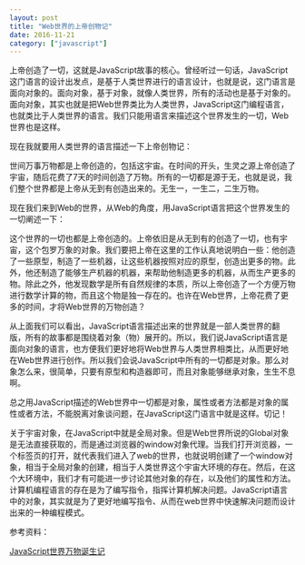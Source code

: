 ```yaml
---
layout: post
title: "Web世界的上帝创物记"
date: 2016-11-21
category: ["javascript"]
---
```


上帝创造了一切，这就是JavaScript故事的核心。曾经听过一句话，JavaScript这门语言的设计出发点，是基于人类世界进行的语言设计，也就是说，这门语言是面向对象的。面向对象，基于对象，就像人类世界，所有的活动也是基于对象的。面向对象，其实也就是把Web世界类比为人类世界，JavaScript这门编程语言，也就类比于人类世界的语言。我们只能用语言来描述这个世界发生的一切，Web世界也是这样。


现在我就要用人类世界的语言描述一下上帝创物记：


世间万事万物都是上帝创造的，包括这宇宙。在时间的开头，生灵之源上帝创造了宇宙，随后花费了7天的时间创造了万物。所有的一切都是源于无，也就是说，我们整个世界都是上帝从无到有创造出来的。无生一，一生二，二生万物。


现在我们来到Web的世界，从Web的角度，用JavaScript语言把这个世界发生的一切阐述一下：


这个世界的一切也都是上帝创造的。上帝依旧是从无到有的创造了一切，也有宇宙，这个包罗万象的对象。我们要把上帝在这里的工作认真地说明白一些：他创造了一些原型，制造了一些机器，让这些机器按照对应的原型，创造出更多的物。此外，他还制造了能够生产机器的机器，来帮助他制造更多的机器，从而生产更多的物。除此之外，他发现数学是所有自然规律的本质，所以上帝创造了一个方便万物进行数学计算的物，而且这个物是独一存在的。也许在Web世界，上帝花费了更多的时间，才将Web世界的万物创造？


从上面我们可以看出，JavaScript语言描述出来的世界就是一部人类世界的翻版，所有的故事都是围绕着对象（物）展开的。所以，我们说JavaScript语言是面向对象的语言，也方便我们更好地将Web世界与人类世界相类比，从而更好地在Web世界进行创作。所以我们会说JavaScript中所有的一切都是对象。那么对象怎么来，很简单，只要有原型和构造器即可，而且对象能够继承对象，生生不息啊。


总之用JavaScript描述的Web世界中一切都是对象，属性或者方法都是对象的属性或者方法，不能脱离对象谈问题，在JavaScript这门语言中就是这样。切记！

关于宇宙对象，在JavaScript中就是全局对象。但是Web世界所说的Global对象是无法直接获取的，而是通过浏览器的window对象代理。当我们打开浏览器，一个标签页的打开，就代表我们进入了web的世界，也就说明创建了一个window对象，相当于全局对象的创建，相当于人类世界这个宇宙大环境的存在。然后，在这个大环境中，我们才有可能进一步讨论其他对象的存在，以及他们的属性和方法。计算机编程语言的存在是为了编写指令，指挥计算机解决问题。JavaScript语言中的对象，其实就是为了更好地编写指令、从而在web世界中快速解决问题而设计出来的一种编程模式。

参考资料：

[JavaScript世界万物诞生记](http://www.codeceo.com/article/javascript-world.html)